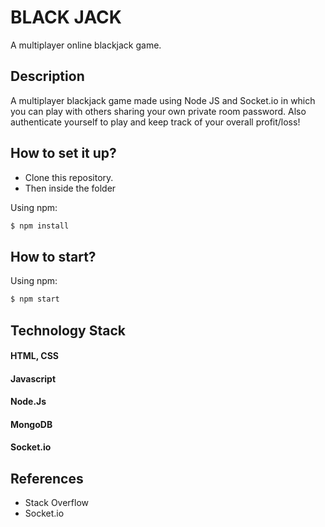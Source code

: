 # BLACK JACK

A multiplayer online blackjack game.


## Description
  A multiplayer blackjack game made using Node JS and Socket.io in which you can play with others sharing your own private room password. 
Also authenticate yourself to play and keep track of your overall profit/loss!

## How to set it up?
- Clone this repository.
- Then inside the folder  

Using npm:

```bash
$ npm install
```

## How to start? 
Using npm:

```bash
$ npm start
```

## Technology Stack
#### HTML, CSS
#### Javascript
#### Node.Js 
#### MongoDB 
#### Socket.io 

## References
- Stack Overflow
- Socket.io
